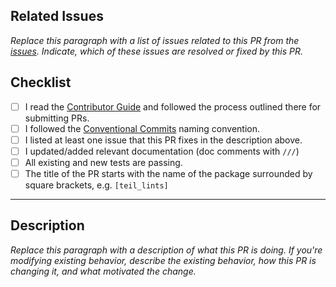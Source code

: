 <!--
    Thank you for contributing!
-->

## Related Issues

_Replace this paragraph with a list of issues related to this PR from the [issues]. Indicate, which of these issues are resolved or fixed by this PR._

## Checklist

- [ ] I read the [Contributor Guide] and followed the process outlined there for submitting PRs.
- [ ] I followed the [Conventional Commits] naming convention.
- [ ] I listed at least one issue that this PR fixes in the description above.
- [ ] I updated/added relevant documentation (doc comments with `///`)
- [ ] All existing and new tests are passing.
- [ ] The title of the PR starts with the name of the package surrounded by square brackets, e.g. `[teil_lints]`

---

## Description

_Replace this paragraph with a description of what this PR is doing. If you're modifying existing behavior, describe the existing behavior, how this PR is changing it, and what motivated the change._

<!-- Links -->

[conventional commits]: https://www.conventionalcommits.org/en/v1.0.0/
[issues]: https://github.com/voll-labs/teil_tools/issues
[contributor guide]: ../CONTRIBUTING.md
